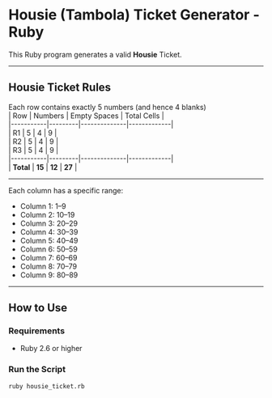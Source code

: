 # Housie (Tambola) Ticket Generator - Ruby

This Ruby program generates a valid **Housie** Ticket.

---

## Housie Ticket Rules

Each row contains exactly 5 numbers (and hence 4 blanks)  
| Row | Numbers | Empty Spaces | Total Cells |  
|-----------|---------|--------------|-------------|  
| R1        | 5       | 4            | 9           |  
| R2        | 5       | 4            | 9           |  
| R3        | 5       | 4            | 9           |  
|-----------|---------|--------------|-------------|  
| **Total** | **15**  | **12**       | **27**      |

---

Each column has a specific range:  
- Column 1: 1–9  
- Column 2: 10–19  
- Column 3: 20–29  
- Column 4: 30–39  
- Column 5: 40–49  
- Column 6: 50–59  
- Column 7: 60–69  
- Column 8: 70–79  
- Column 9: 80–89  

---

## How to Use

### Requirements

- Ruby 2.6 or higher

### Run the Script

```bash
ruby housie_ticket.rb 
```
